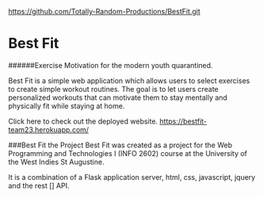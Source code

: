 https://github.com/Totally-Random-Productions/BestFit.git 
# Best Fit 
######Exercise Motivation for the modern youth quarantined. 

Best Fit is a simple web application which allows users to select exercises to create simple workout routines. 
The goal is to let users create personalized workouts that can motivate them to stay mentally and physically fit while 
staying at home. 

Click here to check out the deployed website. 
https://bestfit-team23.herokuapp.com/

###Best Fit the Project 
Best Fit was created as a project for the Web Programming and Technologies I (INFO 2602) course at the 
University of the West Indies St Augustine. 

It is a combination of a Flask application server, html, css, javascript, jquery and the rest [] API. 




 
   
  
